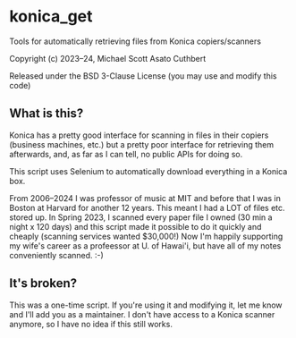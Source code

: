 # konica_get

Tools for automatically retrieving files from Konica copiers/scanners

Copyright (c) 2023–24, Michael Scott Asato Cuthbert

Released under the BSD 3-Clause License
(you may use and modify this code)

## What is this?

Konica has a pretty good interface for scanning in files in their copiers (business
machines, etc.) but a pretty poor interface for retrieving them afterwards,
and, as far as I can tell, no public APIs for doing so.

This script uses Selenium to automatically download everything
in a Konica box.

From 2006–2024 I was professor of music at MIT and before that I
was in Boston at Harvard for another 12 years.  This meant I had a LOT
of files etc. stored up.  In Spring 2023, I scanned every paper file I owned
(30 min a night x 120 days) and this script made it possible to do
it quickly and cheaply (scanning services wanted $30,000!)  Now I'm
happily supporting my wife's career as a profeessor at U. of Hawai'i,
but have all of my notes conveniently scanned.  :-)


## It's broken?

This was a one-time script.  If you're using it and modifying it,
let me know and I'll add you as a maintainer.  I don't have access
to a Konica scanner anymore, so I have no idea if this still works.

